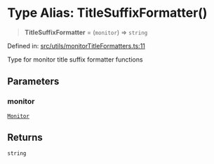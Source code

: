 # Type Alias: TitleSuffixFormatter()

> **TitleSuffixFormatter** = (`monitor`) => `string`

Defined in: [src/utils/monitorTitleFormatters.ts:11](https://github.com/Nick2bad4u/Uptime-Watcher/blob/3cce0c3b352c8390536ca3c7399ece50a05faf18/src/utils/monitorTitleFormatters.ts#L11)

Type for monitor title suffix formatter functions

## Parameters

### monitor

[`Monitor`](../../../../shared/types/interfaces/Monitor.md)

## Returns

`string`
